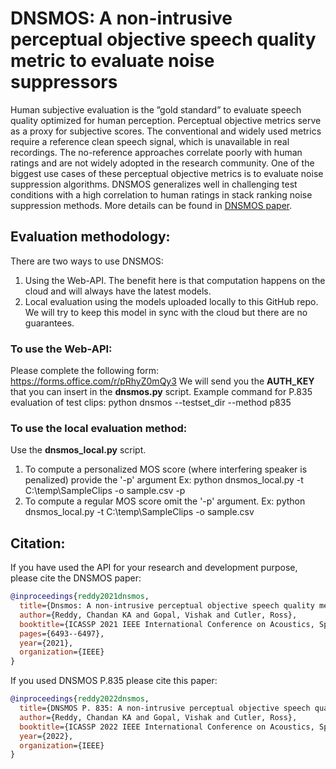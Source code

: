 # DNSMOS: A non-intrusive perceptual objective speech quality metric to evaluate noise suppressors

Human subjective evaluation is the ”gold standard” to evaluate speech quality optimized for human perception.  Perceptual objective metrics serve as a proxy for subjective scores. The conventional and widely used metrics require a reference clean speech signal, which is unavailable in real recordings. The no-reference approaches correlate poorly with human ratings and are not widely adopted in the research community. One of the biggest use cases of these perceptual objective metrics is to evaluate noise suppression algorithms. DNSMOS generalizes well in challenging test conditions with a high correlation to human ratings in stack ranking noise suppression methods. More details can be found in [DNSMOS paper](https://arxiv.org/pdf/2010.15258.pdf).

## Evaluation methodology:
There are two ways to use DNSMOS:
1. Using the Web-API. The benefit here is that computation happens on the cloud and will always have the latest models.
2. Local evaluation using the models uploaded locally to this GitHub repo. We will try to keep this model in sync with the cloud but there are no guarantees.

### To use the Web-API:
Please complete the following form: https://forms.office.com/r/pRhyZ0mQy3
We will send you the **AUTH_KEY** that you can insert in the **dnsmos.py** script.
Example command for P.835 evaluation of test clips: python dnsmos --testset_dir <test clips directory> --method p835

### To use the local evaluation method:
Use the **dnsmos_local.py** script.
1. To compute a personalized MOS score (where interfering speaker is penalized) provide the '-p' argument
Ex: python dnsmos_local.py -t C:\temp\SampleClips -o sample.csv -p
2. To compute a regular MOS score omit the '-p' argument.
Ex: python dnsmos_local.py -t C:\temp\SampleClips -o sample.csv

## Citation:
If you have used the API for your research and development purpose, please cite the DNSMOS paper:
```BibTex
@inproceedings{reddy2021dnsmos,
  title={Dnsmos: A non-intrusive perceptual objective speech quality metric to evaluate noise suppressors},
  author={Reddy, Chandan KA and Gopal, Vishak and Cutler, Ross},
  booktitle={ICASSP 2021 IEEE International Conference on Acoustics, Speech and Signal Processing (ICASSP)},
  pages={6493--6497},
  year={2021},
  organization={IEEE}
}
```

If you used DNSMOS P.835 please cite this paper:
  
```BibTex
@inproceedings{reddy2022dnsmos,
  title={DNSMOS P. 835: A non-intrusive perceptual objective speech quality metric to evaluate noise suppressors},
  author={Reddy, Chandan KA and Gopal, Vishak and Cutler, Ross},
  booktitle={ICASSP 2022 IEEE International Conference on Acoustics, Speech and Signal Processing (ICASSP)},
  year={2022},
  organization={IEEE}
}
 ```
